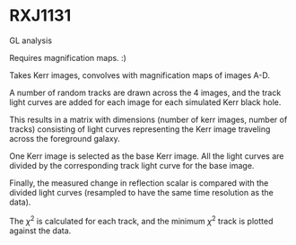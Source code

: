 # RXJ1131
 GL analysis

Requires magnification maps. :) 

Takes Kerr images, convolves with magnification maps of images A-D.

A number of random tracks are drawn across the 4 images, and the track light curves are added for each image for each simulated Kerr black hole.

This results in a matrix with dimensions (number of kerr images, number of tracks) consisting of light curves representing the Kerr image traveling across the foreground galaxy.

One Kerr image is selected as the base Kerr image. All the light curves are divided by the corresponding track light curve for the base image.

Finally, the measured change in reflection scalar is compared with the divided light curves (resampled to have the same time resolution as the data). 

The $\chi ^2$ is calculated for each track, and the minimum $\chi ^2$ track is plotted against the data.

